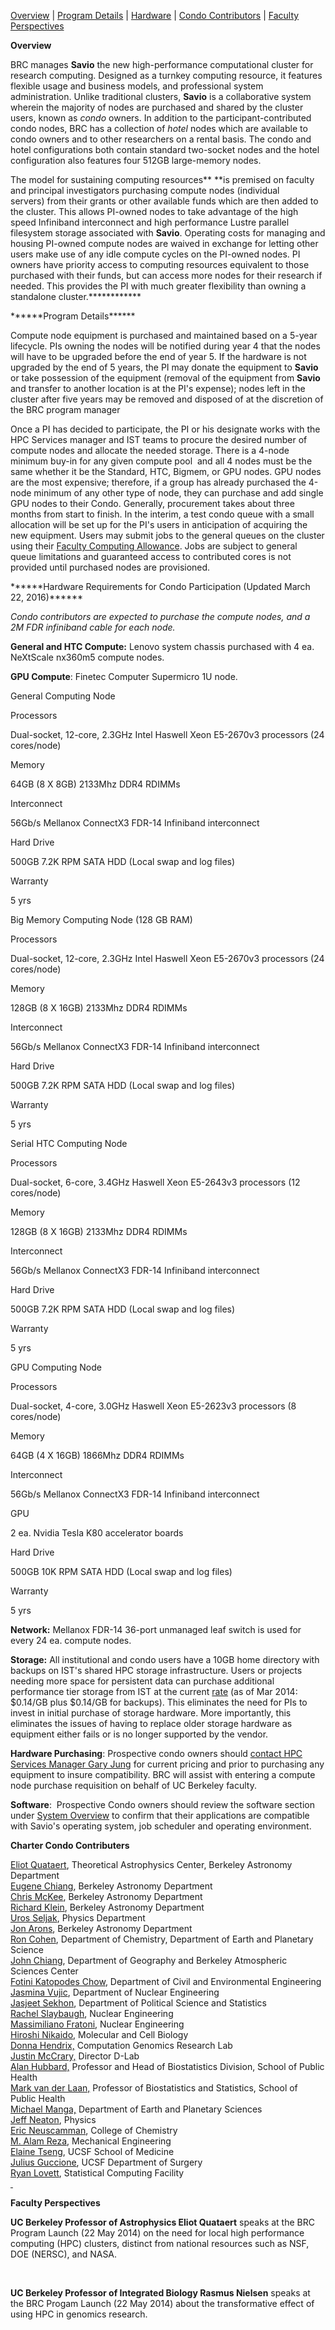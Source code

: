 [Overview](#Overview) | [Program Details](#Program%20Details) | [Hardware](#Hardware) | [Condo Contributors](#Condo%20Contributors) | [Faculty Perspectives](#FacultyPerspectives)

**[]()**

**Overview**

BRC manages **Savio** the new high-performance computational cluster for research computing. Designed as a turnkey computing resource, it features flexible usage and business models, and professional system administration. Unlike traditional clusters, **Savio** is a collaborative system wherein the majority of nodes are purchased and shared by the cluster users, known as *condo* owners. In addition to the participant-contributed condo nodes, BRC has a collection of *hotel* nodes which are available to condo owners and to other researchers on a rental basis. The condo and hotel configurations both contain standard two-socket nodes and the hotel configuration also features four 512GB large-memory nodes.

The model for sustaining computing resources** **is premised on faculty and principal investigators purchasing compute nodes (individual servers) from their grants or other available funds which are then added to the cluster. This allows PI-owned nodes to take advantage of the high speed Infiniband interconnect and high performance Lustre parallel filesystem storage associated with **Savio**. Operating costs for managing and housing PI-owned compute nodes are waived in exchange for letting other users make use of any idle compute cycles on the PI-owned nodes. PI owners have priority access to computing resources equivalent to those purchased with their funds, but can access more nodes for their research if needed. This provides the PI with much greater flexibility than owning a standalone cluster.\*\*\*\*\*\*[]()\*\*\*\*\*\*

\*\*\*\*\*\*Program Details\*\*\*\*\*\*

Compute node equipment is purchased and maintained based on a 5-year lifecycle. PIs owning the nodes will be notified during year 4 that the nodes will have to be upgraded before the end of year 5. If the hardware is not upgraded by the end of 5 years, the PI may donate the equipment to **Savio** or take possession of the equipment (removal of the equipment from **Savio** and transfer to another location is at the PI's expense); nodes left in the cluster after five years may be removed and disposed of at the discretion of the BRC program manager

Once a PI has decided to participate, the PI or his designate works with the HPC Services manager and IST teams to procure the desired number of compute nodes and allocate the needed storage. There is a 4-node minimum buy-in for any given compute pool  and all 4 nodes must be the same whether it be the Standard, HTC, Bigmem, or GPU nodes. GPU nodes are the most expensive; therefore, if a group has already purchased the 4-node minimum of any other type of node, they can purchase and add single GPU nodes to their Condo. Generally, procurement takes about three months from start to finish. In the interim, a test condo queue with a small allocation will be set up for the PI's users in anticipation of acquiring the new equipment. Users may submit jobs to the general queues on the cluster using their [Faculty Computing Allowance](http://research-it.berkeley.edu/services/high-performance-computing/faculty-computing-allowance). Jobs are subject to general queue limitations and guaranteed access to contributed cores is not provided until purchased nodes are provisioned.[]()

\*\*\*\*\*\*Hardware Requirements for Condo Participation (Updated March 22, 2016)\*\*\*\*\*\*

*Condo contributors are expected to purchase the compute nodes, and a 2M FDR infiniband cable for each node.*

**General and HTC Compute:** Lenovo system chassis purchased with 4 ea. NeXtScale nx360m5 compute nodes.

**GPU Compute**: Finetec Computer Supermicro 1U node.

General Computing Node

Processors

Dual-socket, 12-core, 2.3GHz Intel Haswell Xeon E5-2670v3 processors (24 cores/node)

Memory

64GB (8 X 8GB) 2133Mhz DDR4 RDIMMs

Interconnect

56Gb/s Mellanox ConnectX3 FDR-14 Infiniband interconnect

Hard Drive

500GB 7.2K RPM SATA HDD (Local swap and log files)

Warranty

5 yrs

Big Memory Computing Node (128 GB RAM)

Processors

Dual-socket, 12-core, 2.3GHz Intel Haswell Xeon E5-2670v3 processors (24 cores/node)

Memory

128GB (8 X 16GB) 2133Mhz DDR4 RDIMMs

Interconnect

56Gb/s Mellanox ConnectX3 FDR-14 Infiniband interconnect

Hard Drive

500GB 7.2K RPM SATA HDD (Local swap and log files)

Warranty

5 yrs

Serial HTC Computing Node

Processors

Dual-socket, 6-core, 3.4GHz Haswell Xeon E5-2643v3 processors (12 cores/node)

Memory

128GB (8 X 16GB) 2133Mhz DDR4 RDIMMs

Interconnect

56Gb/s Mellanox ConnectX3 FDR-14 Infiniband interconnect

Hard Drive

500GB 7.2K RPM SATA HDD (Local swap and log files)

Warranty

5 yrs

GPU Computing Node

Processors

Dual-socket, 4-core, 3.0GHz Haswell Xeon E5-2623v3 processors (8 cores/node)

Memory

64GB (4 X 16GB) 1866Mhz DDR4 RDIMMs

Interconnect

56Gb/s Mellanox ConnectX3 FDR-14 Infiniband interconnect

GPU

2 ea. Nvidia Tesla K80 accelerator boards

Hard Drive

500GB 10K RPM SATA HDD (Local swap and log files)

Warranty

5 yrs

**Network:** Mellanox FDR-14 36-port unmanaged leaf switch is used for every 24 ea. compute nodes.

**Storage:** All institutional and condo users have a 10GB home directory with backups on IST's shared HPC storage infrastructure. Users or projects needing more space for persistent data can purchase additional performance tier storage from IST at the current [rate](https://ist.berkeley.edu/services/is/san) (as of Mar 2014: $0.14/GB plus $0.14/GB for backups). This eliminates the need for PIs to invest in initial purchase of storage hardware. More importantly, this eliminates the issues of having to replace older storage hardware as equipment either fails or is no longer supported by the vendor. 

**Hardware Purchasing**: Prospective condo owners should [contact HPC Services Manager Gary Jung](mailto:gmjung@berkeley.edu?subject=Inquiry%20regarding%20BRC%20Condo%20participation) for current pricing and prior to purchasing any equipment to insure compatibility. BRC will assist with entering a compute node purchase requisition on behalf of UC Berkeley faculty.

**Software**:  Prospective Condo owners should review the software section under [System Overview](http://research-it.berkeley.edu/services/high-performance-computing/system-overview) to confirm that their applications are compatible with Savio's operating system, job scheduler and operating environment.

**[]()Charter Condo Contributers**

[Eliot Quataert](http://astro.berkeley.edu/faculty-profile/eliot-quataert), Theoretical Astrophysics Center, Berkeley Astronomy Department  
[Eugene Chiang](http://astro.berkeley.edu/faculty-profile/eugene-chiang), Berkeley Astronomy Department  
[Chris McKee](http://astro.berkeley.edu/faculty-profile/chris-mckee), Berkeley Astronomy Department  
[Richard Klein](http://astro.berkeley.edu/faculty-profile/richard-klein), Berkeley Astronomy Department  
[Uros Seljak](http://physics.berkeley.edu/?textonly=0&option=com_dept_management&Itemid=312&task=view&id=3319), Physics Department  
[Jon Arons](http://astro.berkeley.edu/faculty-profile/jon-arons), Berkeley Astronomy Department  
[Ron Cohen](http://chem.berkeley.edu/faculty/cohen/index.php), Department of Chemistry, Department of Earth and Planetary Science  
[John Chiang](http://climate.geog.berkeley.edu/~jchiang/Lab/Home.html), Department of Geography and Berkeley Atmospheric Sciences Center  
[Fotini Katopodes Chow](http://www.ce.berkeley.edu/people/faculty/Chow?destination=people%2Ffaculty%2FChow), Department of Civil and Environmental Engineering  
[Jasmina Vujic](http://www.nuc.berkeley.edu/people/jasmina_vujic), Department of Nuclear Engineering  
[Jasjeet Sekhon](http://sekhon.berkeley.edu/), Department of Political Science and Statistics  
[Rachel Slaybaugh](http://www.nuc.berkeley.edu/people/rachel-slaybaugh), Nuclear Engineering  
[Massimiliano Fratoni](http://www.nuc.berkeley.edu/people/massimiliano_fratoni), Nuclear Engineering  
[Hiroshi Nikaido,](http://mcb.berkeley.edu/faculty/all/nikaidoh) Molecular and Cell Biology  
[Donna Hendrix,](http://qb3.berkeley.edu/administration/) Computation Genomics Research Lab  
[Justin McCrary,](http://dlab.berkeley.edu/people/justin-mccrary-faculty-director) Director D-Lab  
[Alan Hubbard,](http://hubbard.berkeley.edu/) Professor and Head of Biostatistics Division, School of Public Health  
[Mark van der Laan,](https://www.stat.berkeley.edu/~laan/) Professor of Biostatistics and Statistics, School of Public Health  
[Michael Manga,](http://seismo.berkeley.edu/~manga/) Department of Earth and Planetary Sciences  
[Jeff Neaton](http://physics.berkeley.edu/people/faculty/jeffrey-neaton), Physics  
[Eric Neuscamman](http://chemistry.berkeley.edu/faculty/chem/neuscamman), College of Chemistry  
[M. Alam Reza](http://www.me.berkeley.edu/people/faculty/m-reza-alam), Mechanical Engineering  
[Elaine Tseng](http://profiles.ucsf.edu/elaine.tseng), UCSF School of Medicine  
[Julius Guccione](http://www.surgery.ucsf.edu/faculty/adult-cardiothoracic-surgery/julius-m-guccione,-jr,-phd.aspx), UCSF Department of Surgery  
[Ryan Lovett](http://statistics.berkeley.edu/ryan-lovett), Statistical Computing Facility  
[ ]()

**Faculty Perspectives**

**UC Berkeley Professor of Astrophysics Eliot Quataert** speaks at the BRC Program Launch (22 May 2014) on the need for local high performance computing (HPC) clusters, distinct from national resources such as NSF, DOE (NERSC), and NASA.

 

**UC Berkeley Professor of Integrated Biology Rasmus Nielsen** speaks at the BRC Progam Launch (22 May 2014) about the transformative effect of using HPC in genomics research.

 

 
